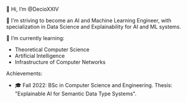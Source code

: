 👋 Hi, I’m @DecioXXIV

👀 I'm striving to become an AI and Machine Learning Engineer, with specialization in Data Science and Explainability for AI and ML systems.

🌱 I’m currently learning:
  - Theoretical Computer Science 
  - Artificial Intelligence 
  - Infrastructure of Computer Networks

Achievements:
- 🎓 Fall 2022: BSc in Computer Science and Engineering. Thesis: "Explainable AI for Semantic Data Type Systems".
